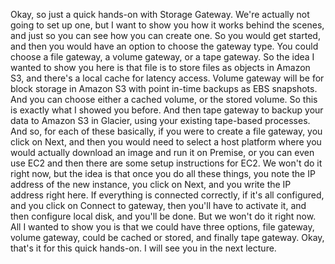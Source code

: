 
<v Instructor>Okay, so just a quick hands-on</v>
with Storage Gateway.
We're actually not going to set up one,
but I want to show you how it works behind the scenes,
and just so you can see how you can create one.
So you would get started, and then you would have an option
to choose the gateway type.
You could choose a file gateway,
a volume gateway, or a tape gateway.
So the idea I wanted to show you here is
that file is to store files as objects in Amazon S3,
and there's a local cache for latency access.
Volume gateway will be for block storage in Amazon S3
with point in-time backups as EBS snapshots.
And you can choose either a cached volume,
or the stored volume.
So this is exactly what I showed you before.
And then tape gateway to backup your data to Amazon S3
in Glacier, using your existing tape-based processes.
And so, for each of these basically,
if you were to create a file gateway,
you click on Next, and then you would need
to select a host platform where you would actually
download an image and run it on Premise,
or you can even use EC2 and then
there are some setup instructions for EC2.
We won't do it right now, but the idea is
that once you do all these things,
you note the IP address of the new instance,
you click on Next, and you write the IP address right here.
If everything is connected correctly,
if it's all configured, and you click on Connect to gateway,
then you'll have to activate it,
and then configure local disk, and you'll be done.
But we won't do it right now.
All I wanted to show you is that we could have
three options, file gateway, volume gateway,
could be cached or stored, and finally tape gateway.
Okay, that's it for this quick hands-on.
I will see you in the next lecture.